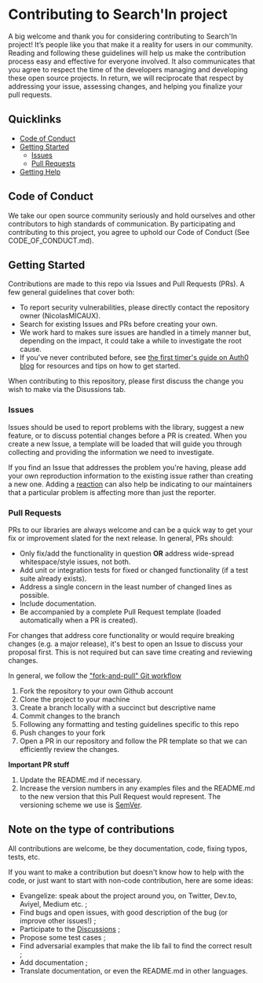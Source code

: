 # Contributing to Search'In project
A big welcome and thank you for considering contributing to Search'In project! It’s people like you that make it a reality for users in our community.
Reading and following these guidelines will help us make the contribution process easy and effective for everyone involved. It also communicates that you agree to respect the time of the developers managing and developing these open source projects. In return, we will reciprocate that respect by addressing your issue, assessing changes, and helping you finalize your pull requests.

## Quicklinks
* [Code of Conduct](#code-of-conduct)
* [Getting Started](#getting-started)
    * [Issues](#issues)
    * [Pull Requests](#pull-requests)
* [Getting Help](#getting-help)

## Code of Conduct
We take our open source community seriously and hold ourselves and other contributors to high standards of communication. By participating and contributing to this project, you agree to uphold our Code of Conduct (See CODE_OF_CONDUCT.md).

## Getting Started

Contributions are made to this repo via Issues and Pull Requests (PRs). A few general guidelines that cover both:

- To report security vulnerabilities, please directly contact the repository owner (NicolasMICAUX).
- Search for existing Issues and PRs before creating your own.
- We work hard to makes sure issues are handled in a timely manner but, depending on the impact, it could take a while to investigate the root cause.
- If you've never contributed before, see [the first timer's guide on Auth0 blog](https://auth0.com/blog/a-first-timers-guide-to-an-open-source-project/) for resources and tips on how to get started.

When contributing to this repository, please first discuss the change you wish to make via the Disussions tab.

### Issues

Issues should be used to report problems with the library, suggest a new feature, or to discuss potential changes before a PR is created. When you create a new Issue, a template will be loaded that will guide you through collecting and providing the information we need to investigate.

If you find an Issue that addresses the problem you're having, please add your own reproduction information to the existing issue rather than creating a new one. Adding a [reaction](https://github.blog/2016-03-10-add-reactions-to-pull-requests-issues-and-comments/) can also help be indicating to our maintainers that a particular problem is affecting more than just the reporter.

### Pull Requests

PRs to our libraries are always welcome and can be a quick way to get your fix or improvement slated for the next release. In general, PRs should:

- Only fix/add the functionality in question **OR** address wide-spread whitespace/style issues, not both.
- Add unit or integration tests for fixed or changed functionality (if a test suite already exists).
- Address a single concern in the least number of changed lines as possible.
- Include documentation.
- Be accompanied by a complete Pull Request template (loaded automatically when a PR is created).

For changes that address core functionality or would require breaking changes (e.g. a major release), it's best to open an Issue to discuss your proposal first. This is not required but can save time creating and reviewing changes.

In general, we follow the ["fork-and-pull" Git workflow](https://github.com/susam/gitpr)

1. Fork the repository to your own Github account
2. Clone the project to your machine
3. Create a branch locally with a succinct but descriptive name
4. Commit changes to the branch
5. Following any formatting and testing guidelines specific to this repo
6. Push changes to your fork
7. Open a PR in our repository and follow the PR template so that we can efficiently review the changes.

**Important PR stuff**
1. Update the README.md if necessary.
2. Increase the version numbers in any examples files and the README.md to the new version that this
   Pull Request would represent. The versioning scheme we use is [SemVer](http://semver.org/).

## Note on the type of contributions
All contributions are welcome, be they documentation, code, fixing typos, tests, etc.

If you want to make a contribution but doesn't know how to help with the code, or just want to start with non-code contribution, here are some ideas:
- Evangelize: speak about the project around you, on Twitter, Dev.to, Aviyel, Medium etc. ;
- Find bugs and open issues, with good description of the bug (or improve other issues!) ;
- Participate to the [Discussions](https://github.com/NicolasMICAUX/searchin/discussions) ;
- Propose some test cases ;
- Find adversarial examples that make the lib fail to find the correct result ;
- Add documentation ;
- Translate documentation, or even the README.md in other languages.
